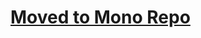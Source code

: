 # [Moved to Mono Repo](https://github.com/transmute-industries/lerna-transmute/tree/master/packages/transmute-cli)